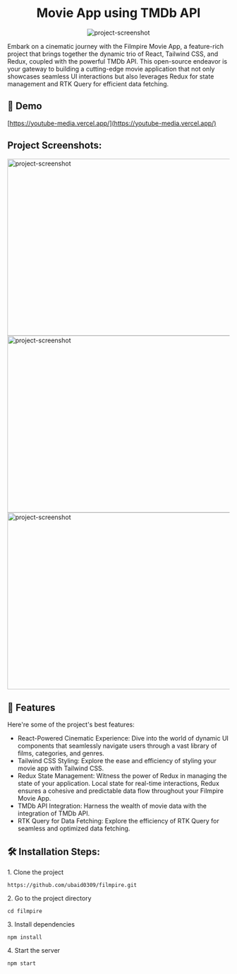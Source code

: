 <h1 align="center" id="title">Movie App using TMDb API</h1>

<p align="center"><img src="https://ik.imagekit.io/lsfjjc0wv/filmpire/image4.png?updatedAt=1701364722666" alt="project-screenshot"></p>

<p id="description">Embark on a cinematic journey with the Filmpire Movie App, a feature-rich project that brings together the dynamic trio of React, Tailwind CSS, and Redux, coupled with the powerful TMDb API. This open-source endeavor is your gateway to building a cutting-edge movie application that not only showcases seamless UI interactions but also leverages Redux for state management and RTK Query for efficient data fetching.</p>


<h2>🚀 Demo</h2>

[https://youtube-media.vercel.app/](https://youtube-media.vercel.app/)

<h2>Project Screenshots:</h2>

<img src="https://ik.imagekit.io/lsfjjc0wv/filmpire/image3.png?updatedAt=1701364444959" alt="project-screenshot" width="600" height="400/">

<img src="https://ik.imagekit.io/lsfjjc0wv/filmpire/image2.png?updatedAt=1701364356439" alt="project-screenshot" width="600" height="400/">

<img src="https://ik.imagekit.io/lsfjjc0wv/filmpire/image.png?updatedAt=1701364387618" alt="project-screenshot" width="600" height="400/">

  
  
<h2>🧐 Features</h2>

Here're some of the project's best features:

*   React-Powered Cinematic Experience: Dive into the world of dynamic UI components that seamlessly navigate users through a vast library of films, categories, and genres.
*   Tailwind CSS Styling: Explore the ease and efficiency of styling your movie app with Tailwind CSS. 
*   Redux State Management: Witness the power of Redux in managing the state of your application. Local state for real-time interactions, Redux ensures a cohesive and predictable data flow throughout your Filmpire Movie App.
*   TMDb API Integration: Harness the wealth of movie data with the integration of TMDb API. 
*   RTK Query for Data Fetching: Explore the efficiency of RTK Query for seamless and optimized data fetching.

<h2>🛠️ Installation Steps:</h2>

<p>1. Clone the project</p>

```
https://github.com/ubaid0309/filmpire.git
```

<p>2. Go to the project directory</p>

```
cd filmpire
```

<p>3. Install dependencies</p>

```
npm install
```

<p>4. Start the server</p>

```
npm start
```
